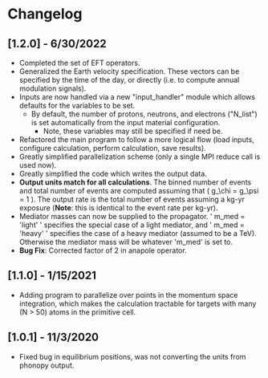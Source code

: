 # Changelog

## [1.2.0] - 6/30/2022

- Completed the set of EFT operators.
- Generalized the Earth velocity specification. These vectors can be specified by the time of the day, or directly (i.e. to compute annual modulation signals).
- Inputs are now handled via a new "input_handler" module which allows defaults for the variables to be set.
    - By default, the number of protons, neutrons, and electrons ("N_list") is set automatically from the input material configuration.
        - Note, these variables may still be specified if need be.
- Refactored the main program to follow a more logical flow (load inputs, configure calculation, perform calculation, save results).
- Greatly simplified parallelization scheme (only a single MPI reduce call is used now).
- Greatly simplified the code which writes the output data.
- **Output units match for all calculations**. The binned number of events and total number of events are computed assuming that \( g_\chi = g_\psi = 1 \). The output rate is the total number of events assuming a kg-yr exposure (**Note**: this is identical to the event rate per kg-yr).
- Mediator masses can now be supplied to the propagator. ' m_med = 'light' ' specifies the special case of a light mediator, and ' m_med = 'heavy' ' specifies the case of a heavy mediator (assumed to be a TeV). Otherwise the mediator mass will be whatever 'm_med' is set to. 
- **Bug Fix**: Corrected factor of 2 in anapole operator.

## [1.1.0] - 1/15/2021

- Adding program to parallelize over points in the momentum space integration, which makes the calculation tractable for targets with many (N > 50) atoms in the primitive cell.

## [1.0.1] - 11/3/2020

- Fixed bug in equilibrium positions, was not converting the units from phonopy output.
